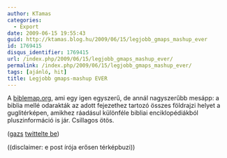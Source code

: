 ```yaml
---
author: KTamas
categories:
  - Export
date: 2009-06-15 19:55:43
guid: http://ktamas.blog.hu/2009/06/15/legjobb_gmaps_mashup_ever
id: 1769415
disqus_identifier: 1769415
url: /index.php/2009/06/15/legjobb_gmaps_mashup_ever/
permalink: /index.php/2009/06/15/legjobb_gmaps_mashup_ever/
tags: [ajánló, hit]
title: Legjobb gmaps-mashup EVER
---
```


A <a href="http://www.biblemap.org" target="_blank">biblemap.org</a>, ami egy igen egyszerű, de annál nagyszerűbb mesápp: a biblia mellé odarakták az adott fejezethez tartozó összes földrajzi helyet a guglitérképen, amikhez ráadásul különféle bibliai enciklopédiákból pluszinformáció is jár. Csillagos ötös. 

(<a href="http://bergengocia.net/" target="_blank">gazs</a> <a href="http://twitter.com/gazs" target="_blank">twittelte be</a>) 

((disclaimer: e post írója erősen térképbuzi))

